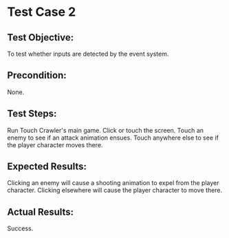 # Test Case 2

## Test Objective:

To test whether inputs are detected by the event system.

## Precondition:

None.

## Test Steps:

Run Touch Crawler's main game. Click or touch the screen. Touch an enemy to see if an attack animation ensues. Touch anywhere else to see if the player character moves there.

## Expected Results:

Clicking an enemy will cause a shooting animation to expel from the player character. Clicking elsewhere will cause the player character to move there.

## Actual Results:

Success.